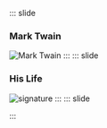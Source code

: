 ::: slide
### Mark Twain
![Mark Twain](https://upload.wikimedia.org/wikipedia/commons/thumb/2/2d/Mark_Twain_by_Abdullah_Fr%C3%A8res%2C_1867.jpg/360px-Mark_Twain_by_Abdullah_Fr%C3%A8res%2C_1867.jpg)
:::
::: slide
### His Life
![signature](https://upload.wikimedia.org/wikipedia/commons/thumb/d/df/Mark_Twain_Signatures-2.svg/320px-Mark_Twain_Signatures-2.svg.png)
:::
::: slide


:::
